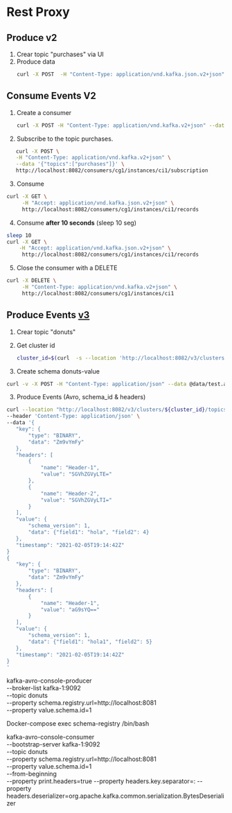 # Rest Proxy

## Produce v2

1. Crear topic "purchases" via UI
2. Produce data
   ```bash
   curl -X POST  -H "Content-Type: application/vnd.kafka.json.v2+json"  -H "Accept: application/vnd.kafka.v2+json"  --data '{"records":[{"key":"jsmith","value":"alarm clock"},{"key":"htanaka","value":"batteries"},{"key":"awalther","value":"bookshelves"}]}'  "http://localhost:8082/topics/purchases"
   ```

## Consume Events V2

1. Create a consumer

   ```bash
   curl -X POST -H "Content-Type: application/vnd.kafka.v2+json" --data '{"name": "ci1", "format": "json", "auto.offset.reset": "earliest"}' http://localhost:8082/consumers/cg1
   ```
2. Subscribe to the topic purchases.
```bash
   curl -X POST \
   -H "Content-Type: application/vnd.kafka.v2+json" \
   --data '{"topics":["purchases"]}' \
   http://localhost:8082/consumers/cg1/instances/ci1/subscription
```
3. Consume

```bash
curl -X GET \
     -H "Accept: application/vnd.kafka.json.v2+json" \
     http://localhost:8082/consumers/cg1/instances/ci1/records 
```

4. Consume  **after 10 seconds** (sleep 10 seg)

```bash
sleep 10
curl -X GET \
    -H "Accept: application/vnd.kafka.json.v2+json" \
     http://localhost:8082/consumers/cg1/instances/ci1/records
```

5. Close the consumer with a DELETE 

```bash
curl -X DELETE \
     -H "Content-Type: application/vnd.kafka.v2+json" \
     http://localhost:8082/consumers/cg1/instances/ci1 
```

## Produce Events [v3](https://docs.confluent.io/platform/current/kafka-rest/api.html?_gl=1*1mjeavi*_ga*NjY4OTE1OTc1LjE2NzQ4MTg1ODc.*_ga_D2D3EGKSGD*MTY5MDk3Mjg0Mi40NDkuMC4xNjkwOTcyODQyLjYwLjAuMA..&_ga=2.94927900.1215090025.1690790538-668915975.1674818587&_gac=1.120081146.1689856381.CjwKCAjwtuOlBhBREiwA7agf1gCgsIyen7F2dRsqY1Tbatvz_FAfBgkd_O0La_LZIvnPA_tO-bfV8xoCZ5cQAvD_BwE#records-v3)

1. Crear topic "donuts"
2. Get cluster id

   ```bash
   cluster_id=$(curl  -s --location 'http://localhost:8082/v3/clusters' | jq '.data[0].cluster_id' | tr -d '"')
   ```
3. Create schema donuts-value

```bash
curl -v -X POST -H "Content-Type: application/json" --data @data/test.avro http://localhost:8081/subjects/donuts-value/versions
```

3. Produce Events (Avro, schema_id & headers)

```bash
curl --location "http://localhost:8082/v3/clusters/${cluster_id}/topics/donuts/records" \
--header 'Content-Type: application/json' \
--data '{
   "key": {
       "type": "BINARY",
       "data": "Zm9vYmFy"
   },
   "headers": [
       {
           "name": "Header-1",
           "value": "SGVhZGVyLTE="
       },
       {
           "name": "Header-2",
           "value": "SGVhZGVyLTI="
       }
   ],
   "value": {
       "schema_version": 1,
       "data": {"field1": "hola", "field2": 4}
   },
   "timestamp": "2021-02-05T19:14:42Z"
}
{
   "key": {
       "type": "BINARY",
       "data": "Zm9vYmFy"
   },
   "headers": [
       {
           "name": "Header-1",
           "value": "aG9sYQ=="
       }
   ],
   "value": {
       "schema_version": 1,
       "data": {"field1": "hola1", "field2": 5}
   },
   "timestamp": "2021-02-05T19:14:42Z"
}
'
```


kafka-avro-console-producer \
 --broker-list kafka-1:9092 \
 --topic donuts  \
 --property schema.registry.url=http://localhost:8081 \
 --property value.schema.id=1


Docker-compose exec schema-registry /bin/bash


 kafka-avro-console-consumer \
 --bootstrap-server kafka-1:9092 \
 --topic donuts  \
 --property schema.registry.url=http://localhost:8081 \
 --property value.schema.id=1 \
 --from-beginning \
 --property print.headers=true --property headers.key.separator=: --property headers.deserializer=org.apache.kafka.common.serialization.BytesDeserializer


